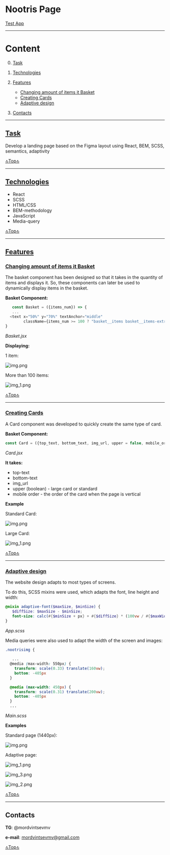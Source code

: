 # Nootris Page

<a href="https://mordvintsevmv.github.io/nootris_page">Test App</a>

---

# <a name="content">Content</a>

0. <a href="#task">Task</a>

1. <a href="#technologies">Technologies</a>

2. <a href="#features">Features</a>
   - <a href="#basket">Changing amount of items it Basket</a>
   - <a href="#card">Creating Cards</a>
   - <a href="#adaptive">Adaptive design</a>


3. <a href="#contacts">Contacts</a>

---

## [Task](#task)

Develop a landing page based on the Figma layout using React, BEM, SCSS, semantics, adaptivity

[🔝Top🔝](#content)

---

## [Technologies](#technologies)

- React
- SCSS
- HTML/CSS
- BEM-methodology
- JavaScript
- Media-query

[🔝Top🔝](#content)

---

## [Features](#features)

### [Changing amount of items it Basket](#basket)

The basket component has been designed so that it takes in the quantity of 
items and displays it. So, these components can later be used to dynamically 
display items in the basket.

**Basket Component:**

 ```javascript
    const Basket = ({items_num}) => {
    ...
   <text x="50%" y="70%" textAnchor="middle"
         className={items_num >= 100 ? "basket__items basket__items-extra" : "basket__items"}>{items_num < 100 ? items_num : "99+"}</text>
}
```
*Basket.jsx*

**Displaying:**

1 item:

![img.png](img/basket_1item.png)

More than 100 items:

![img_1.png](img/basket_100items.png)

[🔝Top🔝](#content)

---

### [Creating Cards](#card)

A Card component was developed to quickly create the same type of card.

**Basket Component:**

 ```javascript
const Card = ({top_text, bottom_text, img_url, upper = false, mobile_order = 0}) => {...}
```
*Card.jsx*

**It takes:**
   - top-text
   - bottom-text
   - img_url
   - upper (boolean) - large card or standard
   - mobile order - the order of the card when the page is vertical

**Example**

Standard Card:

![img.png](img/standard_card.png)

Large Card:

![img_1.png](img/large_card.png)

[🔝Top🔝](#content)

---

### [Adaptive design](#adaptive)

The website design adapts to most types of screens.

To do this, SCSS mixins were used, which adapts the font, line height and width:

```scss
@mixin adaptive-font($maxSize, $minSize) {
   $diffSize: $maxSize - $minSize;
   font-size: calc(#{$minSize + px} + #{$diffSize} * (100vw / #{$maxWidth}));
}
``` 
*App.scss*

Media queries were also used to adapt the width of the screen and images:

```scss
.nootrisimg {
   
   ...
  @media (max-width: 550px) {
    transform: scale(0.33) translate(160vw);
    bottom: -405px
  }

  @media (max-width: 450px) {
    transform: scale(0.31) translate(200vw);
    bottom: -405px
  }
  ...
```
*Main.scss*

**Examples**

Standard page (1440px):

![img.png](img/standard_page.png)

Adaptive page:

![img_1.png](img/adaptive_page_1.png)

![img_3.png](img/adaptive_page_2.png)

![img_2.png](img/adaptive_page_3.png)

[🔝Top🔝](#content)

---

## <a name="contacts">Contacts</a>

**TG**: @mordvintsevmv

**e-mail**: mordvintsevmv@gmail.com

[🔝Top🔝](#content)
